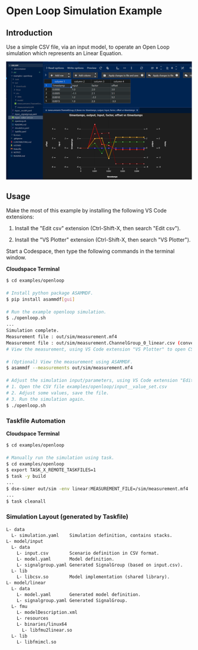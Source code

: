# Open Loop Simulation Example

## Introduction

Use a simple CSV file, via an input model, to operate an Open Loop simulation which represents an Linear Equation.

![VS Code Simulation Dashboard](image.png)


## Usage

Make the most of this example by installing the following VS Code extensions:

1. Install the "Edit csv" extension (Ctrl-Shift-X, then search "Edit csv").

2. Install the "VS Plotter" extension (Ctrl-Shift-X, then search "VS Plotter").

Start a Codespace, then type the following commands in the terminal window.

__Cloudspace Terminal__
```bash
$ cd examples/openloop

# Install python package ASAMMDF.
$ pip install asammdf[gui]

# Run the example openloop simulation.
$ ./openloop.sh
...
Simulation complete.
Measurement file : out/sim/measurement.mf4
Measurement file : out/sim/measurement.ChannelGroup_0_linear.csv (converted)
# View the measurement, using VS Code extension "VS Plotter" to open CSV file.

# (Optional) View the measurement using ASAMMDF.
$ asammdf --measurements out/sim/measurement.mf4

# Adjust the simulation input/parameters, using VS Code extension "Edit csv":
# 1. Open the CSV file examples/openloop/input__value_set.csv
# 2. Adjust some values, save the file.
# 3. Run the simulation again.
$ ./openloop.sh
```


### Taskfile Automation

__Cloudspace Terminal__
```bash
$ cd examples/openloop

# Manually run the simulation using task.
$ cd examples/openloop
$ export TASK_X_REMOTE_TASKFILES=1
$ task -y build
...
$ dse-simer out/sim -env linear:MEASUREMENT_FILE=/sim/measurement.mf4
...
$ task cleanall
```


### Simulation Layout (generated by Taskfile)

```text
L- data
  L- simulation.yaml    Simulation definition, contains stacks.
L- model/input
  L- data
    L- input.csv        Scenario definition in CSV format.
    L- model.yaml       Model definition.
    L- signalgroup.yaml Generated SignalGroup (based on input.csv).
  L- lib
    L- libcsv.so        Model implementation (shared library).
L- model/linear
  L- data
    L- model.yaml       Generated model definition.
    L- signalgroup.yaml Generated SignalGroup.
  L- fmu
    L- modelDescription.xml
    L- resources
    L- binaries/linux64
      L- libfmu2linear.so
  L- lib
    L- libfmimcl.so
```
